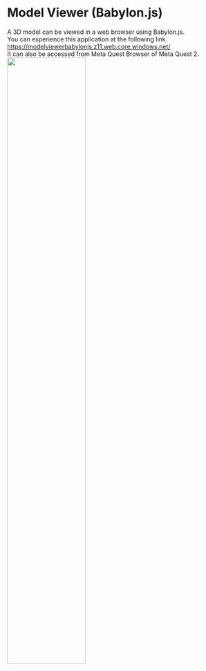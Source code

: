 # Model Viewer (Babylon.js)
A 3D model can be viewed in a web browser using Babylon.js.  
You can experience this application at the following link. https://modelviewerbabylonjs.z11.web.core.windows.net/  
It can also be accessed from Meta Quest Browser of Meta Quest 2.  
<img src="https://user-images.githubusercontent.com/63796528/218398685-1c595735-89aa-4300-95ca-7394a5dbbb2b.gif" width="60%">
